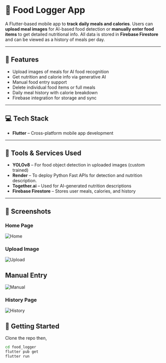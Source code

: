 # 🍱 Food Logger App

A Flutter-based mobile app to **track daily meals and calories**. Users can **upload meal images** for AI-based food detection or **manually enter food items** to get detailed nutritional info. All data is stored in **Firebase Firestore** and can be viewed as a history of meals per day.

---

## 📸 Features

- Upload images of meals for AI food recognition
- Get nutrition and calorie info via generative AI
- Manual food entry support
- Delete individual food items or full meals
- Daily meal history with calorie breakdown
- Firebase integration for storage and sync

---

## 💻 Tech Stack

- **Flutter** – Cross-platform mobile app development

---

## 🔧 Tools & Services Used

- **YOLOv8** – For food object detection in uploaded images (custom trained)
- **Render** – To deploy Python Fast APIs for detection and nutrition description.
- **Together.ai** – Used for AI-generated nutrition descriptions
- **Firebase Firestore** – Stores user meals, calories, and history

---
## 📸 Screenshots

### Home Page
![Home](screenshots/home.png)

### Upload Image
![Upload](screenshots/image_upload.png)

## Manual Entry
![Manual](screenshots/manual_entry.png)

### History Page
![History](screenshots/history.png)
## 🚀 Getting Started

Clone the repo then,
   ```bash
   cd food_logger
   flutter pub get
   flutter run
